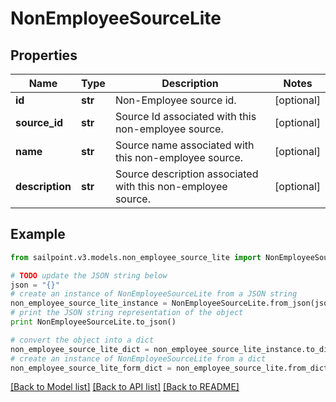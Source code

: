 # NonEmployeeSourceLite


## Properties

Name | Type | Description | Notes
------------ | ------------- | ------------- | -------------
**id** | **str** | Non-Employee source id. | [optional] 
**source_id** | **str** | Source Id associated with this non-employee source. | [optional] 
**name** | **str** | Source name associated with this non-employee source. | [optional] 
**description** | **str** | Source description associated with this non-employee source. | [optional] 

## Example

```python
from sailpoint.v3.models.non_employee_source_lite import NonEmployeeSourceLite

# TODO update the JSON string below
json = "{}"
# create an instance of NonEmployeeSourceLite from a JSON string
non_employee_source_lite_instance = NonEmployeeSourceLite.from_json(json)
# print the JSON string representation of the object
print NonEmployeeSourceLite.to_json()

# convert the object into a dict
non_employee_source_lite_dict = non_employee_source_lite_instance.to_dict()
# create an instance of NonEmployeeSourceLite from a dict
non_employee_source_lite_form_dict = non_employee_source_lite.from_dict(non_employee_source_lite_dict)
```
[[Back to Model list]](../README.md#documentation-for-models) [[Back to API list]](../README.md#documentation-for-api-endpoints) [[Back to README]](../README.md)


